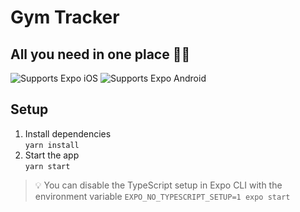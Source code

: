 # Gym Tracker
## All you need in one place 🏋🏻‍

<p>
  <!-- iOS -->
  <img alt="Supports Expo iOS" longdesc="Supports Expo iOS" src="https://img.shields.io/badge/iOS-4630EB.svg?style=flat-square&logo=APPLE&labelColor=999999&logoColor=fff" />
  <!-- Android -->
  <img alt="Supports Expo Android" longdesc="Supports Expo Android" src="https://img.shields.io/badge/Android-4630EB.svg?style=flat-square&logo=ANDROID&labelColor=A4C639&logoColor=fff" />
</p>

## Setup
1. Install dependencies <br>
`yarn install`
2. Start the app <br>
`yarn start`

> 💡 You can disable the TypeScript setup in Expo CLI with the environment variable `EXPO_NO_TYPESCRIPT_SETUP=1 expo start`
